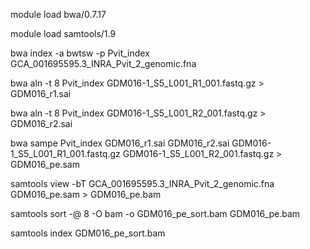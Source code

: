 module load bwa/0.7.17

module load samtools/1.9

bwa index -a bwtsw -p Pvit_index GCA_001695595.3_INRA_Pvit_2_genomic.fna

bwa aln -t 8 Pvit_index GDM016-1_S5_L001_R1_001.fastq.gz > GDM016_r1.sai

bwa aln -t 8 Pvit_index GDM016-1_S5_L001_R2_001.fastq.gz  > GDM016_r2.sai

bwa sampe Pvit_index GDM016_r1.sai GDM016_r2.sai GDM016-1_S5_L001_R1_001.fastq.gz GDM016-1_S5_L001_R2_001.fastq.gz > GDM016_pe.sam

samtools view -bT GCA_001695595.3_INRA_Pvit_2_genomic.fna GDM016_pe.sam > GDM016_pe.bam

samtools sort -@ 8 -O bam -o GDM016_pe_sort.bam GDM016_pe.bam

samtools index GDM016_pe_sort.bam
